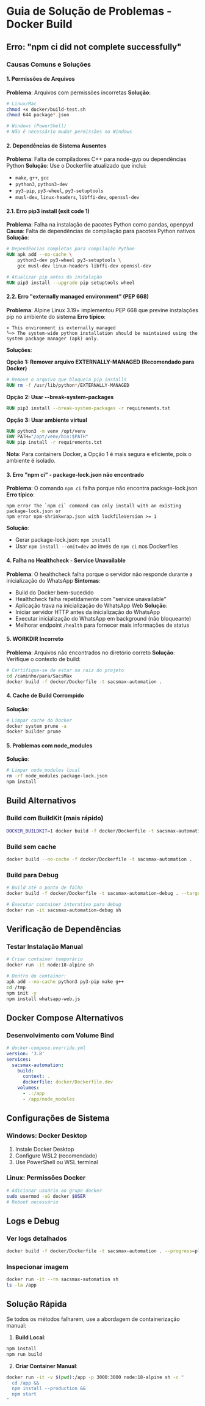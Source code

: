 # Guia de Solução de Problemas - Docker Build

## Erro: "npm ci did not complete successfully"

### Causas Comuns e Soluções

#### 1. **Permissões de Arquivos**
**Problema**: Arquivos com permissões incorretas
**Solução**:
```bash
# Linux/Mac
chmod +x docker/build-test.sh
chmod 644 package*.json

# Windows (PowerShell)
# Não é necessário mudar permissões no Windows
```

#### 2. **Dependências de Sistema Ausentes**
**Problema**: Falta de compiladores C++ para node-gyp ou dependências Python
**Solução**: Use o Dockerfile atualizado que inclui:
- `make`, `g++`, `gcc`
- `python3`, `python3-dev`
- `py3-pip`, `py3-wheel`, `py3-setuptools`
- `musl-dev`, `linux-headers`, `libffi-dev`, `openssl-dev`

#### 2.1. **Erro pip3 install (exit code 1)**
**Problema**: Falha na instalação de pacotes Python como pandas, openpyxl
**Causa**: Falta de dependências de compilação para pacotes Python nativos
**Solução**:
```dockerfile
# Dependências completas para compilação Python
RUN apk add --no-cache \
    python3-dev py3-wheel py3-setuptools \
    gcc musl-dev linux-headers libffi-dev openssl-dev

# Atualizar pip antes da instalação
RUN pip3 install --upgrade pip setuptools wheel
```

#### 2.2. **Erro "externally managed environment" (PEP 668)**
**Problema**: Alpine Linux 3.19+ implementou PEP 668 que previne instalações pip no ambiente do sistema
**Erro típico**:
```
× This environment is externally managed
╰─> The system-wide python installation should be maintained using the system package manager (apk) only.
```

**Soluções**:

**Opção 1: Remover arquivo EXTERNALLY-MANAGED (Recomendado para Docker)**
```dockerfile
# Remove o arquivo que bloqueia pip installs
RUN rm -f /usr/lib/python*/EXTERNALLY-MANAGED
```

**Opção 2: Usar --break-system-packages**
```dockerfile
RUN pip3 install --break-system-packages -r requirements.txt
```

**Opção 3: Usar ambiente virtual**
```dockerfile
RUN python3 -m venv /opt/venv
ENV PATH="/opt/venv/bin:$PATH"
RUN pip install -r requirements.txt
```

**Nota**: Para containers Docker, a Opção 1 é mais segura e eficiente, pois o ambiente é isolado.

#### 3. **Erro "npm ci" - package-lock.json não encontrado**
**Problema**: O comando `npm ci` falha porque não encontra package-lock.json
**Erro típico**:
```
npm error The `npm ci` command can only install with an existing package-lock.json or
npm error npm-shrinkwrap.json with lockfileVersion >= 1
```
**Solução**:
- Gerar package-lock.json: `npm install`
- Usar `npm install --omit=dev` ao invés de `npm ci` nos Dockerfiles

#### 4. **Falha no Healthcheck - Service Unavailable**
**Problema**: O healthcheck falha porque o servidor não responde durante a inicialização do WhatsApp
**Sintomas**:
- Build do Docker bem-sucedido
- Healthcheck falha repetidamente com "service unavailable"
- Aplicação trava na inicialização do WhatsApp Web
**Solução**:
- Iniciar servidor HTTP antes da inicialização do WhatsApp
- Executar inicialização do WhatsApp em background (não bloqueante)
- Melhorar endpoint `/health` para fornecer mais informações de status

#### 5. **WORKDIR Incorreto**
**Problema**: Arquivos não encontrados no diretório correto
**Solução**: Verifique o contexto de build:
```bash
# Certifique-se de estar na raiz do projeto
cd /caminho/para/SacsMax
docker build -f docker/Dockerfile -t sacsmax-automation .
```

#### 4. **Cache de Build Corrompido**
**Solução**:
```bash
# Limpar cache do Docker
docker system prune -a
docker builder prune
```

#### 5. **Problemas com node_modules**
**Solução**:
```bash
# Limpar node_modules local
rm -rf node_modules package-lock.json
npm install
```

## Build Alternativos

### Build com BuildKit (mais rápido)
```bash
DOCKER_BUILDKIT=1 docker build -f docker/Dockerfile -t sacsmax-automation .
```

### Build sem cache
```bash
docker build --no-cache -f docker/Dockerfile -t sacsmax-automation .
```

### Build para Debug
```bash
# Build até o ponto de falha
docker build -f docker/Dockerfile -t sacsmax-automation-debug . --target dependencies

# Executar container interativo para debug
docker run -it sacsmax-automation-debug sh
```

## Verificação de Dependências

### Testar Instalação Manual
```bash
# Criar container temporário
docker run -it node:18-alpine sh

# Dentro do container:
apk add --no-cache python3 py3-pip make g++
cd /tmp
npm init -y
npm install whatsapp-web.js
```

## Docker Compose Alternativos

### Desenvolvimento com Volume Bind
```yaml
# docker-compose.override.yml
version: '3.8'
services:
  sacsmax-automation:
    build:
      context: .
      dockerfile: docker/Dockerfile.dev
    volumes:
      - .:/app
      - /app/node_modules
```

## Configurações de Sistema

### Windows: Docker Desktop
1. Instale Docker Desktop
2. Configure WSL2 (recomendado)
3. Use PowerShell ou WSL terminal

### Linux: Permissões Docker
```bash
# Adicionar usuário ao grupo docker
sudo usermod -aG docker $USER
# Reboot necessário
```

## Logs e Debug

### Ver logs detalhados
```bash
docker build -f docker/Dockerfile -t sacsmax-automation . --progress=plain
```

### Inspecionar imagem
```bash
docker run -it --rm sacsmax-automation sh
ls -la /app
```

## Solução Rápida

Se todos os métodos falharem, use a abordagem de containerização manual:

1. **Build Local**:
```bash
npm install
npm run build
```

2. **Criar Container Manual**:
```bash
docker run -it -v $(pwd):/app -p 3000:3000 node:18-alpine sh -c "
  cd /app &&
  npm install --production &&
  npm start
"
```